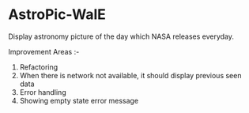 # AstroPic-WalE
Display astronomy picture of the day which NASA releases everyday.

Improvement Areas :-
1. Refactoring 
2. When there is network not available, it should display previous seen data
3. Error handling
4. Showing empty state error message

